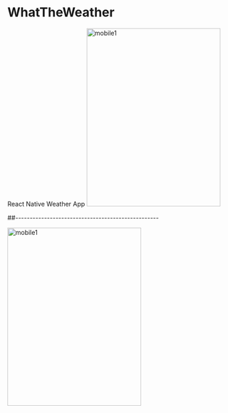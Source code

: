 # WhatTheWeather
React Native Weather App
<img src="https://i.imgur.com/IzFY44g.jpg" alt="mobile1" style="width:300px; height: 400px;"/>


##--------------------------------------------------


<img src="https://i.imgur.com/coskEpE.jpg" alt="mobile1" style="width:300px; height: 400px;"/>